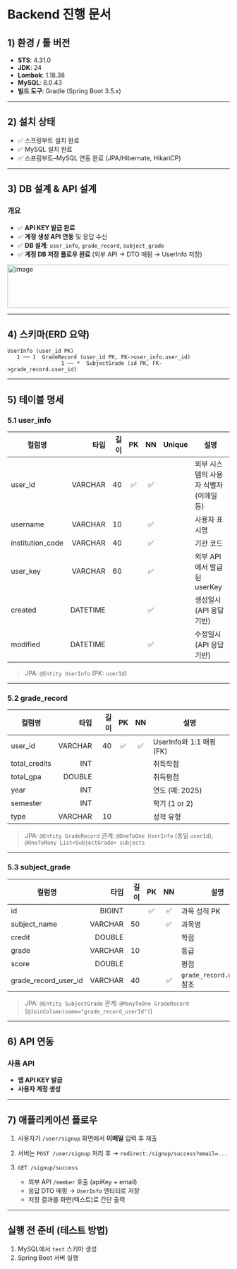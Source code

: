# Backend 진행 문서

## 1) 환경 / 툴 버전

* **STS**: 4.31.0
* **JDK**: 24
* **Lombok**: 1.18.38
* **MySQL**: 8.0.43
* **빌드 도구**: Gradle (Spring Boot 3.5.x)

---

## 2) 설치 상태

* ✅ 스프링부트 설치 완료
* ✅ MySQL 설치 완료
* ✅ 스프링부트–MySQL 연동 완료 (JPA/Hibernate, HikariCP)

---

## 3) DB 설계 & API 설계

### 개요

* ✅ **API KEY 발급 완료**
* ✅ **계정 생성 API 연동** 및 응답 수신
* ✅ **DB 설계**: `user_info`, `grade_record`, `subject_grade`
* ✅ **계정 DB 저장 플로우 완료** (외부 API → DTO 매핑 → UserInfo 저장)
<img width="917" height="98" alt="image" src="https://github.com/user-attachments/assets/4ab2755c-e094-4a66-aaba-56ab20a0af49" />


---

## 4) 스키마(ERD 요약)

```
UserInfo (user_id PK)
   1 ── 1  GradeRecord (user_id PK, FK->user_info.user_id)
                 1 ── *  SubjectGrade (id PK, FK->grade_record.user_id)
```

---

## 5) 테이블 명세

### 5.1 user\_info

| 컬럼명               |       타입 | 길이 |  PK |  NN | Unique | 설명                     |
| ----------------- | -------: | -: | :-: | :-: | :----: | ---------------------- |
| user\_id          |  VARCHAR | 40 |  ✅  |  ✅  |        | 외부 시스템의 사용자 식별자(이메일 등) |
| username          |  VARCHAR | 10 |     |  ✅  |        | 사용자 표시명                |
| institution\_code |  VARCHAR | 40 |     |  ✅  |        | 기관 코드                  |
| user\_key         |  VARCHAR | 60 |     |  ✅  |        | 외부 API에서 발급된 userKey   |
| created           | DATETIME |    |     |  ✅  |        | 생성일시 (API 응답 기반)       |
| modified          | DATETIME |    |     |  ✅  |        | 수정일시 (API 응답 기반)       |

> JPA: `@Entity UserInfo` (PK: `userId`)

---

### 5.2 grade\_record

| 컬럼명            |      타입 | 길이 |  PK |  NN | 설명                    |
| -------------- | ------: | -: | :-: | :-: | --------------------- |
| user\_id       | VARCHAR | 40 |  ✅  |  ✅  | UserInfo와 1:1 매핑 (FK) |
| total\_credits |     INT |    |     |     | 취득학점                  |
| total\_gpa     |  DOUBLE |    |     |     | 취득평점                  |
| year           |     INT |    |     |     | 연도 (예: 2025)          |
| semester       |     INT |    |     |     | 학기 (1 or 2)           |
| type           | VARCHAR | 10 |     |     | 성적 유형                 |

> JPA: `@Entity GradeRecord`
> 관계: `@OneToOne UserInfo` (동일 `userId`), `@OneToMany List<SubjectGrade> subjects`

---

### 5.3 subject\_grade

| 컬럼명                     |      타입 | 길이 |  PK |  NN | 설명                        |
| ----------------------- | ------: | -: | :-: | :-: | ------------------------- |
| id                      |  BIGINT |    |  ✅  |  ✅  | 과목 성적 PK                  |
| subject\_name           | VARCHAR | 50 |     |  ✅  | 과목명                       |
| credit                  |  DOUBLE |    |     |     | 학점                        |
| grade                   | VARCHAR | 10 |     |     | 등급                        |
| score                   |  DOUBLE |    |     |     | 평점                        |
| grade\_record\_user\_id | VARCHAR | 40 |     |  ✅  | `grade_record.user_id` 참조 |

> JPA: `@Entity SubjectGrade`
> 관계: `@ManyToOne GradeRecord` (`@JoinColumn(name="grade_record_userId")`)

---

## 6) API 연동

### 사용 API

* **앱 API KEY 발급**
* **사용자 계정 생성**

---

## 7) 애플리케이션 플로우

1. 사용자가 `/user/signup` 화면에서 **이메일** 입력 후 제출
2. 서버는 `POST /user/signup` 처리 후 → `redirect:/signup/success?email=...`
3. `GET /signup/success`

   * 외부 API `/member` 호출 (apiKey + email)
   * 응답 DTO 매핑 → `UserInfo` 엔티티로 저장
   * 저장 결과를 화면(텍스트)로 간단 출력

---

## 실행 전 준비 (테스트 방법)
1) MySQL에서 `test` 스키마 생성
2) Spring Boot 서버 실행
